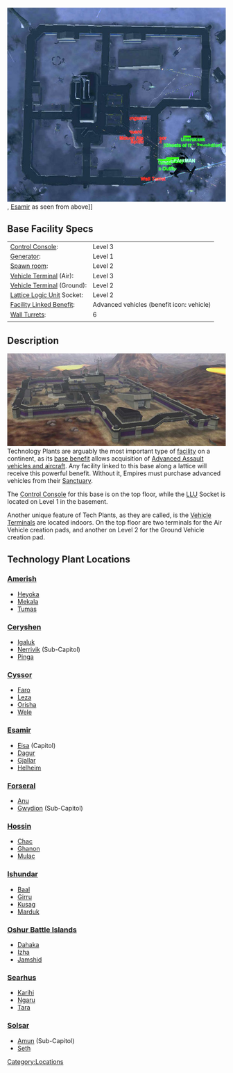 ![](images/Dagur_overhead.jpg "fig:Dagur_overhead.jpg"),
[Esamir](Esamir.md) as seen from above\]\]

## Base Facility Specs

|                                                        |                                           |
| ------------------------------------------------------ | ----------------------------------------- |
| [Control Console](Control_Console.md):                 | Level 3                                   |
| [Generator](Generator.md):                             | Level 1                                   |
| [Spawn room](Spawn_Room.md):                           | Level 2                                   |
| [Vehicle Terminal](Vehicle_Terminal.md) (Air):         | Level 3                                   |
| [Vehicle Terminal](Vehicle_Terminal.md) (Ground):      | Level 2                                   |
| [Lattice Logic Unit](Lattice_Logic_Unit.md) Socket:    | Level 2                                   |
| [Facility Linked Benefit](Facility_Linked_Benefit.md): | Advanced vehicles (benefit icon: vehicle) |
| [Wall Turrets](Phalanx.md):                            | 6                                         |
|                                                        |                                           |

## Description

![](images/Techplant.jpg "fig:Techplant.jpg") Technology Plants are arguably
the most important type of [facility](facilities.md) on a
continent, as its [base benefit](Facility_Linked_Benefit.md)
allows acquisition of [Advanced Assault vehicles and
aircraft](Advanced_Assault_vehicles.md). Any facility linked to
this base along a lattice will receive this powerful benefit. Without
it, Empires must purchase advanced vehicles from their
[Sanctuary](Sanctuary.md).

The [Control Console](Control_Console.md) for this base is on
the top floor, while the [LLU](Lattice_Logic_Unit.md) Socket is located on
Level 1 in the basement.

Another unique feature of Tech Plants, as they are called, is the
[Vehicle Terminals](Vehicle_Terminal.md) are located indoors. On
the top floor are two terminals for the Air Vehicle creation pads, and
another on Level 2 for the Ground Vehicle creation pad.

## Technology Plant Locations

### [Amerish](Amerish.md)

- [Heyoka](Heyoka.md)
- [Mekala](Mekala.md)
- [Tumas](Tumas.md)

### [Ceryshen](Ceryshen.md)

- [Igaluk](Igaluk.md)
- [Nerrivik](Nerrivik.md) (Sub-Capitol)
- [Pinga](Pinga.md)

### [Cyssor](Cyssor.md)

- [Faro](Faro.md)
- [Leza](Leza.md)
- [Orisha](Orisha.md)
- [Wele](Wele.md)

### [Esamir](Esamir.md)

- [Eisa](Eisa.md) (Capitol)
- [Dagur](Dagur.md)
- [Gjallar](Gjallar.md)
- [Helheim](Helheim.md)

### [Forseral](Forseral.md)

- [Anu](Anu.md)
- [Gwydion](Gwydion.md) (Sub-Capitol)

### [Hossin](Hossin.md)

- [Chac](Chac.md)
- [Ghanon](Ghanon.md)
- [Mulac](Mulac.md)

### [Ishundar](Ishundar.md)

- [Baal](Baal.md)
- [Girru](Girru.md)
- [Kusag](Kusag.md)
- [Marduk](Marduk.md)

### [Oshur Battle Islands](Oshur.md)

- [Dahaka](Dahaka.md)
- [Izha](Izha.md)
- [Jamshid](Jamshid.md)

### [Searhus](Searhus.md)

- [Karihi](Karihi.md)
- [Ngaru](Ngaru.md)
- [Tara](Tara.md)

### [Solsar](Solsar.md)

- [Amun](Amun.md) (Sub-Capitol)
- [Seth](Seth.md)

[Category:Locations](Category:Locations.md)
